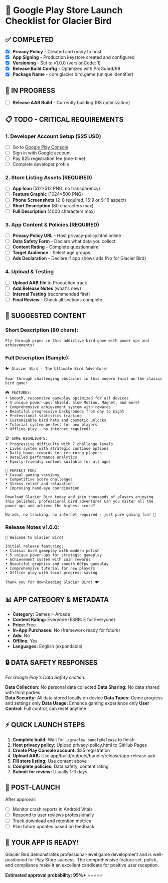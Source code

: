 # 📱 Google Play Store Launch Checklist for Glacier Bird

## ✅ COMPLETED
- [x] **Privacy Policy** - Created and ready to host
- [x] **App Signing** - Production keystore created and configured
- [x] **Versioning** - Set to v1.0.0 (versionCode: 1)
- [x] **Release Build Config** - Optimized with ProGuard/R8
- [x] **Package Name** - com.glacier bird.game (unique identifier)

## 🔄 IN PROGRESS
- [ ] **Release AAB Build** - Currently building (R8 optimization)

## 📋 TODO - CRITICAL REQUIREMENTS

### 1. Developer Account Setup ($25 USD)
- [ ] Go to [Google Play Console](https://play.google.com/console)
- [ ] Sign in with Google account
- [ ] Pay $25 registration fee (one-time)
- [ ] Complete developer profile

### 2. Store Listing Assets (REQUIRED)
- [ ] **App Icon** (512×512 PNG, no transparency)
- [ ] **Feature Graphic** (1024×500 PNG)
- [ ] **Phone Screenshots** (2-8 required, 16:9 or 9:16 aspect)
- [ ] **Short Description** (80 characters max)
- [ ] **Full Description** (4000 characters max)

### 3. App Content & Policies (REQUIRED)
- [ ] **Privacy Policy URL** - Host privacy-policy.html online
- [ ] **Data Safety Form** - Declare what data you collect
- [ ] **Content Rating** - Complete questionnaire 
- [ ] **Target Audience** - Select age groups
- [ ] **Ads Declaration** - Declare if app shows ads (No for Glacier Bird)

### 4. Upload & Testing
- [ ] **Upload AAB file** to Production track
- [ ] **Add Release Notes** (what's new)
- [ ] **Internal Testing** (recommended first)
- [ ] **Final Review** - Check all sections complete

## 🎯 SUGGESTED CONTENT

### Short Description (80 chars):
```
Fly through pipes in this addictive bird game with power-ups and achievements!
```

### Full Description (Sample):
```
🐦 Glacier Bird - The Ultimate Bird Adventure!

Soar through challenging obstacles in this modern twist on the classic bird game! 

🎮 FEATURES:
• Smooth, responsive gameplay optimized for all devices
• 5 unique power-ups: Shield, Slow Motion, Magnet, and more!
• Comprehensive achievement system with rewards
• Beautiful progressive backgrounds from day to night
• Professional statistics tracking
• Customizable bird hats and cosmetic unlocks
• Tutorial system perfect for new players
• Offline play - no internet required!

🏆 GAME HIGHLIGHTS:
• Progressive difficulty with 7 challenge levels
• Lives system with strategic continue options
• Daily bonus rewards for returning players
• Detailed performance analytics
• Family-friendly content suitable for all ages

🎯 PERFECT FOR:
• Casual gaming sessions
• Competitive score challenges
• Stress relief and relaxation
• Improving hand-eye coordination

Download Glacier Bird today and join thousands of players enjoying this polished, professional bird adventure! Can you master all the power-ups and achieve the highest score?

No ads, no tracking, no internet required - just pure gaming fun! 🚀
```

### Release Notes v1.0.0:
```
🎉 Welcome to Glacier Bird!

Initial release featuring:
• Classic bird gameplay with modern polish
• 5 unique power-ups for strategic gameplay  
• Achievement system with coin rewards
• Beautiful graphics and smooth 60fps gameplay
• Comprehensive tutorial for new players
• Offline play with local progress saving

Thank you for downloading Glacier Bird! 🐦
```

## 📊 APP CATEGORY & METADATA

- **Category:** Games > Arcade
- **Content Rating:** Everyone (ESRB: E for Everyone)
- **Price:** Free
- **In-App Purchases:** No (framework ready for future)
- **Ads:** No
- **Offline:** Yes
- **Languages:** English (expandable)

## 🔒 DATA SAFETY RESPONSES

*For Google Play's Data Safety section:*

**Data Collection:** No personal data collected
**Data Sharing:** No data shared with third parties  
**Data Security:** All data stored locally on device
**Data Types:** Game progress and settings only
**Data Usage:** Enhance gaming experience only
**User Control:** Full control, can reset anytime

## ⚡ QUICK LAUNCH STEPS

1. **Complete build:** Wait for `./gradlew bundleRelease` to finish
2. **Host privacy policy:** Upload privacy-policy.html to GitHub Pages
3. **Create Play Console account:** $25 registration
4. **Upload AAB:** Use app/build/outputs/bundle/release/app-release.aab
5. **Fill store listing:** Use content above
6. **Complete policies:** Data safety, content rating
7. **Submit for review:** Usually 1-3 days

## 🎉 POST-LAUNCH

After approval:
- [ ] Monitor crash reports in Android Vitals
- [ ] Respond to user reviews professionally  
- [ ] Track download and retention metrics
- [ ] Plan future updates based on feedback

## 🚀 YOUR APP IS READY!

Glacier Bird demonstrates professional-level game development and is well-positioned for Play Store success. The comprehensive feature set, polish, and compliance make it an excellent candidate for positive user reception.

**Estimated approval probability: 95%+** ⭐⭐⭐⭐⭐
